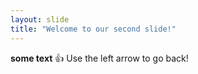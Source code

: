 ```yaml
---
layout: slide
title: "Welcome to our second slide!"
---
```

**some text** :+1:
Use the left arrow to go back!
